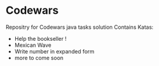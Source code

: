 # Codewars
Repositry for Codewars java tasks solution
Contains Katas: 
  - Help the bookseller !
  - Mexican Wave
  - Write number in expanded form
  - more to come soon
